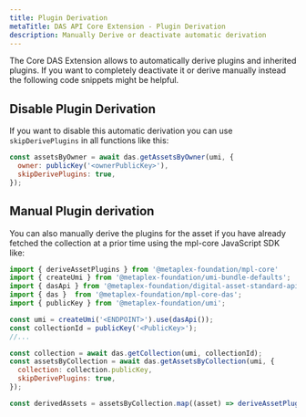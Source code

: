 ```yaml
---
title: Plugin Derivation
metaTitle: DAS API Core Extension - Plugin Derivation
description: Manually Derive or deactivate automatic derivation
---
```


The Core DAS Extension allows to automatically derive plugins and inherited plugins. If you want to completely deactivate it or derive manually instead the following code snippets might be helpful.

## Disable Plugin Derivation
If you want to disable this automatic derivation you can use `skipDerivePlugins` in all functions like this:

```js
const assetsByOwner = await das.getAssetsByOwner(umi, {
  owner: publicKey('<ownerPublicKey>'),
  skipDerivePlugins: true,
});
```

## Manual Plugin derivation
You can also manually derive the plugins for the asset if you have already fetched the collection at a prior time using the mpl-core JavaScript SDK like:

```js
import { deriveAssetPlugins } from '@metaplex-foundation/mpl-core'
import { createUmi } from '@metaplex-foundation/umi-bundle-defaults';
import { dasApi } from '@metaplex-foundation/digital-asset-standard-api';
import { das }  from '@metaplex-foundation/mpl-core-das';
import { publicKey } from '@metaplex-foundation/umi';

const umi = createUmi('<ENDPOINT>').use(dasApi());
const collectionId = publicKey('<PublicKey>');
//...

const collection = await das.getCollection(umi, collectionId);
const assetsByCollection = await das.getAssetsByCollection(umi, {
  collection: collection.publicKey,
  skipDerivePlugins: true,
});

const derivedAssets = assetsByCollection.map((asset) => deriveAssetPlugins(asset, collection))
```
